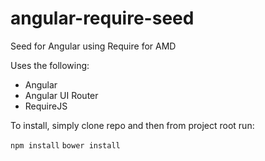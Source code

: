 angular-require-seed
====================

Seed for Angular using Require for AMD

Uses the following:

* Angular
* Angular UI Router
* RequireJS

To install, simply clone repo and then from project root run:

`npm install`
`bower install`

